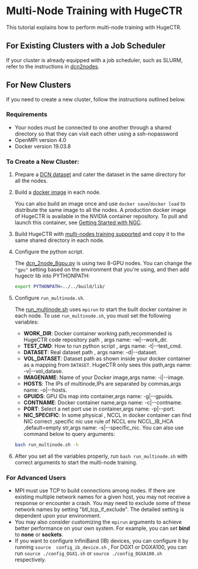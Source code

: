 # Multi-Node Training with HugeCTR

This tutorial explains how to perform multi-node training with HugeCTR. 

## For Existing Clusters with a Job Scheduler
If your cluster is already equipped with a job scheduler, such as SLURM,
refer to the instructions in [dcn2nodes](../../samples/dcn/README.md).

## For New Clusters
If you need to create a new cluster, follow the instructions outlined below.

### Requirements
* Your nodes must be connected to one another through a shared directory so that they can visit each other using a ssh-nopassword
* OpenMPI version 4.0 
* Docker version 19.03.8

### To Create a New Cluster:
1. Prepare a [DCN dataset](../../samples/dcn/README.md) and cater the dataset in the same directory for all the nodes.

2. Build a [docker image](https://nvidia-merlin.github.io/HugeCTR/master/hugectr_contributor_guide.html#build-hugectr-from-source) in each node.

   You can also build an image once and use `docker save`/`docker load` to distribute the same image to all the  nodes. A production docker image of HugeCTR is available in the NVIDIA container repository. To pull and launch this container, see [Getting Started with NGC](https://nvidia-merlin.github.io/HugeCTR/master/hugectr_user_guide.html#installing-hugectr-using-ngc-containers).
  
3. Build HugeCTR with [multi-nodes training supported](https://nvidia-merlin.github.io/HugeCTR/master/hugectr_core_features.html#multi-node-training) and copy it to the same shared directory in each node.

4. Configure the python script.

   The [dcn_2node_8gpu.py](../../samples/dcn/dcn_2node_8gpu.py) is using two 8-GPU nodes. You can change the `"gpu"` setting based on the environment that you're using, and then add hugectr lib into PYTHONPATH:
    ```bash
    export PYTHONPATH=../../build/lib/
    ```

5. Configure `run_multinode.sh`.
   
   The [run_multinode.sh](./run_multinode.sh) uses `mpirun` to start the built docker container in each node. To use `run_multinode.sh`, you must set the following variables:
   * **WORK_DIR**: Docker container working path,recommended is HugeCTR code repository path , args name: -w|--work_dir.
   * **TEST_CMD**: How to run python script , args name: -t|--test_cmd.
   * **DATASET**: Real dataset path , args name: -d|--dataset.
   * **VOL_DATASET**: Dataset path as shown inside your docker container as a mapping from `DATASET`. HugeCTR only sees this path,args name: -v|--vol_datase.
   * **IMAGENAME**: Name of your Docker image,args name: -i|--image.
   * **HOSTS**: The IPs of multinode,IPs are separated by commas,args name: -o|--hosts.
   * **GPUIDS**: GPU IDs map into container,args name: -g|--gpuids.
   * **CONTNAME**: Docker container name,args name: -c|--contname.
   * **PORT**: Select a net port use in container,args name: -p|--port.
   * **NIC_SPECIFIC**: In some physical , NCCL in docker container can find NIC correct ,specific nic use rule of NCCL env NCCL_IB_HCA ,default=empty str,args name: -s|--specific_nic.
   You can also use command below to  query arguments:
   ```bash
   bash run_multinode.sh -h
   ```

6. After you set all the variables properly, run `bash run_multinode.sh` with correct arguments to start the multi-node training.

### For Advanced Users
* MPI must use TCP to build connections among nodes. If there are existing multiple network names for a given host, you may not receive a response or encounter a crash. You may need to exclude some of these network names by setting "btl_tcp_if_exclude". The detailed setting is dependent upon your environment.
* You may also consider customizing the `mpirun` arguments to achieve better performance on your own system. For example, you can set **bind** to **none** or **sockets**. 
* If you want to configure InfiniBand (IB) devices, you can configure it by running `source  config_ib_device.sh` , For DGX1 or DGXA100, you can run `source ./config_DGX1.sh` or `source ./config_DGXA100.sh` respectively.

